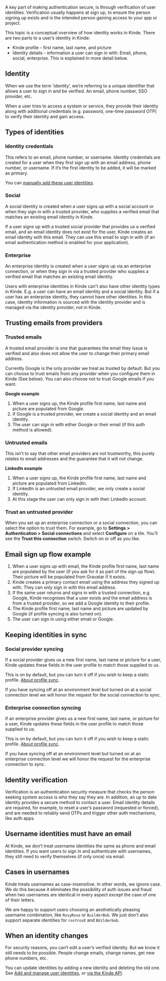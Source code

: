 
A key part of making authentication secure, is through verification of user identities. Verification usually happens at sign up, to ensure the person signing up exists and is the intended person gaining access to your app or project.

This topic is a conceptual overview of how identity works in Kinde. There are two parts to a user’s identity in Kinde:

- Kinde profile - first name, last name, and picture
- Identity details - information a user can sign in with: Email, phone, social, enterprise. This is explained in more detail below.

## Identity

When we use the term ‘identity’, we’re referring to a unique identifier that allows a user to sign in and be verified. An email, phone number, SSO provider, etc.

When a user tries to access a system or service, they provide their identity along with additional credentials (e.g. password, one-time password OTP) to verify their identity and gain access.

## Types of identities

### Identity credentials

This refers to an email, phone number, or username. Identity credentials are created for a user when they first sign up with an email address, phone number, or username. If it’s the first identity to be added, it will be marked as primary.

You can [manually add these user identities](/manage-users/add-and-edit/add-manage-user-identities/).

### Social

A social identity is created when a user signs up with a social account or when they sign in with a trusted provider, who supplies a verified email that matches an existing email identity in Kinde.

If a user signs up with a trusted social provider that provides us a verified email, and an email identity does not exist for the user, Kinde creates an email identity with this email. They can use this email to sign in with (if an email authentication method is enabled for your application).

### Enterprise

An enterprise identity is created when a user signs up via an enterprise connection, or when they sign in via a trusted provider who supplies a verified email that matches an existing email identity.

Users with enterprise identities in Kinde can't also have other identity types in Kinde. E.g. a user can have an email identity and a social identity. But if a user has an enterprise identity, they cannot have other identities. In this case, identity information is sourced with the identity provider and is managed via the identity provider, not in Kinde.

## Trusting emails from providers

### Trusted emails

A trusted email provider is one that guarantees the email they issue is verified and also does not allow the user to change their primary email address.

Currently Google is the only provider we treat as trusted by default. But you can choose to trust emails from any provider when you configure them in Kinde (See below). You can also choose not to trust Google emails if you want.

**Google example**

1. When a user signs up, the Kinde profile first name, last name and picture are populated from Google.
2. If Google is a trusted provider, we create a social identity and an email identity.
3. The user can sign in with either Google or their email (if this auth method is allowed).

### Untrusted emails

This isn’t to say that other email providers are not trustworthy, this purely relates to email addresses and the guarantee that it will not change.

**LinkedIn example**

1. When a user signs up, the Kinde profile first name, last name and picture are populated from LinkedIn.
2. If LinkedIn is an untrusted email provider, we only create a social identity.
3. At this stage the user can only sign in with their LinkedIn account.

### Trust an untrusted provider

When you set up an enterprise connection or a social connection, you can select the option to trust them. For example, go to **Settings > Authentication > Social connections** and select **Configure** on a tile. You’ll see the **Trust this connection** switch. Switch on or off as you like.

## Email sign up flow example

1. When a user signs up with email, the Kinde profile first name, last name are populated by the user (if you ask for it as part of the sign up flow). Their picture will be populated from Gravatar if it exists.
2. Kinde creates a primary contact email using the address they signed up with. They can only sign in with this email address.
3. If the same user returns and signs in with a trusted connection, e.g. Google, Kinde recognises that a user exists and the email address is from a trusted provider, so we add a Google identity to their profile.
4. The Kinde profile first name, last name and picture are updated by Google (if profile syncing is also turned on).
5. The user can sign in using either email or Google.

## Keeping identities in sync

### Social provider syncing

If a social provider gives us a new first name, last name or picture for a user, Kinde updates these fields in the user profile to match those supplied to us.

This is on by default, but you can turn it off if you wish to keep a static profile. [About profile sync](/manage-users/about/).

If you have syncing off at an environment level but turned on at a social connection level we will honor the request for the social connection to sync.

### Enterprise connection syncing

If an enterprise provider gives us a new first name, last name, or picture for a user, Kinde updates these fields in the user profile to match those supplied to us.

This is on by default, but you can turn it off if you wish to keep a static profile. [About profile sync](/manage-users/about/).

If you have syncing off at an environment level but turned on at an enterprise connection level we will honor the request for the enterprise connection to sync.

## Identity verification

Verification is an authentication security measure that checks the person seeking system access is who they say they are. In addition, an up to date identity provides a secure method to contact a user. Email identity details are required, for example, to reset a user’s password (requested or forced), and are needed to reliably send OTPs and trigger other auth mechanisms, like auth apps.

## Username identities must have an email

At Kinde, we don’t treat username identities the same as phone and email identities. If you want users to sign in and authenticate with usernames, they still need to verify themselves (if only once) via email.

## Cases in usernames

Kinde treats usernames as case-insensitive. In other words, we ignore case. We do this because it eliminates the possibility of auth issues and fraud when two usernames are identical in every aspect except the case of one of their letters. 

We are happy to support users choosing an aesthetically pleasing username combination, like `RosyRose` or `BuilderBob`. We just don't also support separate identities for `rosYrosE` and `BUilderbob`. 

## When an identity changes

For security reasons, you can’t edit a user’s verified identity. But we know it still needs to be possible. People change emails, change names, get new phone numbers, etc.

You can update identities by adding a new identity and deleting the old one. See [Add and manage user identities](/manage-users/add-and-edit/add-manage-user-identities/), or [via the Kinde API](/kinde-apis/management/).
